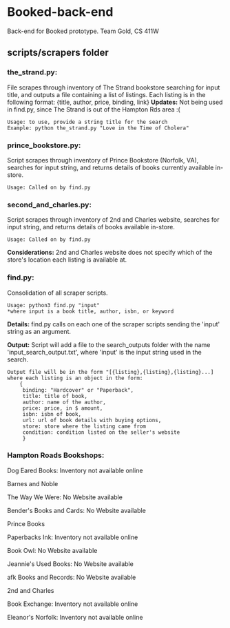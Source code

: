 # Booked-back-end

Back-end for Booked prototype. Team Gold, CS 411W

## scripts/scrapers folder

### **the_strand.py**:

File scrapes through inventory of The Strand bookstore searching for input title, and outputs a file containing a list of listings. Each listing is in the following format: {title, author, price, binding, link}
**Updates:** Not being used in find.py, since The Strand is out of the Hampton Rds area :(

    Usage: to use, provide a string title for the search
    Example: python the_strand.py "Love in the Time of Cholera"

### **prince_bookstore.py**:

Script scrapes through inventory of Prince Bookstore (Norfolk, VA), searches for input string, and returns details of books currently available in-store.

    Usage: Called on by find.py

### **second_and_charles.py**:

Script scrapes through inventory of 2nd and Charles website, searches for input string, and returns details of books available in-store.

    Usage: Called on by find.py

**Considerations:** 2nd and Charles website does not specify which of the store's location each listing is available at.

### **find.py**:

Consolidation of all scraper scripts.

    Usage: python3 find.py "input"
    *where input is a book title, author, isbn, or keyword

**Details:** find.py calls on each one of the scraper scripts sending the 'input' string as an argument.

**Output:** Script will add a file to the search_outputs folder with the name 'input_search_output.txt', where 'input' is the input string used in the search.

    Output file will be in the form "[{listing},{listing},{listing}...]
    where each listing is an object in the form:
        {
         binding: "Hardcover" or "Paperback",
         title: title of book,
         author: name of the author,
         price: price, in $ amount,
         isbn: isbn of book,
         url: url of book details with buying options,
         store: store where the listing came from
         condition: condition listed on the seller's website
         }

### Hampton Roads Bookshops:

Dog Eared Books: Inventory not available online

Barnes and Noble

The Way We Were: No Website available

Bender's Books and Cards: No Website available

Prince Books

Paperbacks Ink: Inventory not available online

Book Owl: No Website available

Jeannie's Used Books: No Website available

afk Books and Records: No Website available

2nd and Charles

Book Exchange: Inventory not available online

Eleanor's Norfolk: Inventory not available online
